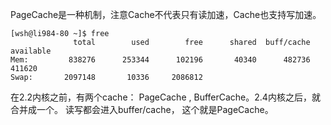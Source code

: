 PageCache是一种机制，注意Cache不代表只有读加速，Cache也支持写加速。
```
[wsh@li984-80 ~]$ free
              total        used        free      shared  buff/cache   available
Mem:         838276      253344      102196       40340      482736      411620
Swap:       2097148       10336     2086812
```
在2.2内核之前，有两个cache： PageCache , BufferCache。2.4内核之后，就合并成一个。
读写都会进入buffer/cache， 这个就是PageCache。

